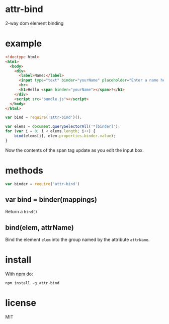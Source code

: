 # attr-bind

2-way dom element binding

# example

``` html
<!doctype html>
<html>
  <body>
    <div>
      <label>Name:</label>
      <input type="text" binder="yourName" placeholder="Enter a name here">
      <hr>
      <h1>Hello <span binder="yourName"></span>!</h1>
    </div>
    <script src="bundle.js"></script>
  </body>
</html>
```

```javascript
var bind = require('attr-bind')();

var elems = document.querySelectorAll('*[binder]');
for (var i = 0; i < elems.length; i++) {
    bind(elems[i], elem.properties.binder.value);
}
```

Now the contents of the span tag update as you edit the input box.

# methods

``` js
var binder = require('attr-bind')
```

## var bind = binder(mappings)

Return a `bind()`

## bind(elem, attrName)

Bind the element `elem` into the group named by the attribute `attrName`.

# install

With [npm](https://npmjs.org) do:

```
npm install -g attr-bind
```

# license

MIT
